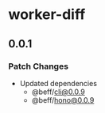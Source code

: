 # worker-diff

## 0.0.1

### Patch Changes

- Updated dependencies
  - @beff/cli@0.0.9
  - @beff/hono@0.0.9
